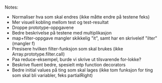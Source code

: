 Notes:

- Normaliser hva som skal endres (ikke måtte endre på testene feks)
- Mer visuell kobling mellom test og test-resultat
- Droppe prototype-oppgavene
- Bedre beskrivelse på testene med multiplikasjon
- map+filter-oppgave mangler skikkelig "it", samt har en skriveleif "ilter" (mangler f)
- Presisere hvilken filter-funksjon som skal brukes (ikke Array.prototype.filter.call)
- Paa reduce-eksempel, burde vi skrive ut tilsvarende for-lokke?
- Beskrive fluent bedre, spesielt mtp function decorators
- Bedre initial values på ting som skal lages (ikke tom funksjon for ting som skal bli variabler, feks partialRight)

